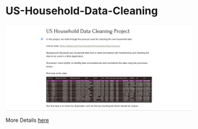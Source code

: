 # US-Household-Data-Cleaning

![alt text](household_cleaning_screenshot.jpg "Title")

More Details [here](https://yaayeboah2111.wixsite.com/yaasportfoliowebsite/post/your-title-what-s-your-blog-about)
